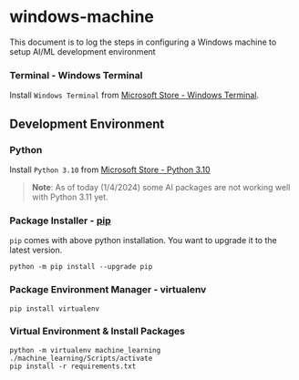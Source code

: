 # windows-machine

This document is to log the steps in configuring a Windows machine to setup AI/ML development environment

### Terminal - Windows Terminal
Install `Windows Terminal` from [Microsoft Store - Windows Terminal](https://apps.microsoft.com/detail/9N0DX20HK701).

## Development Environment
### Python

Install `Python 3.10` from [Microsoft Store - Python 3.10](https://www.microsoft.com/store/productId/9PJPW5LDXLZ5)

> **Note**: As of today (1/4/2024) some AI packages are not working well with Python 3.11 yet.

### Package Installer - [pip](https://pypi.org/project/pip/)

`pip` comes with above python installation. You want to upgrade it to the latest version. 
```
python -m pip install --upgrade pip
```

### Package Environment Manager - virtualenv
```
pip install virtualenv
```

### Virtual Environment & Install Packages
```
python -m virtualenv machine_learning
./machine_learning/Scripts/activate
pip install -r requirements.txt
```

